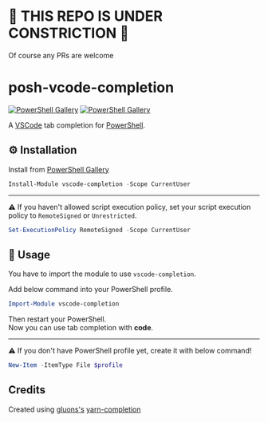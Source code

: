 # 🚧 THIS REPO IS UNDER CONSTRICTION 🚧

Of course any PRs are welcome

# posh-vcode-completion

[![PowerShell Gallery](https://img.shields.io/powershellgallery/v/vscode-completion.svg?style=flat-square)](https://www.powershellgallery.com/packages/vscode-completion/)
[![PowerShell Gallery](https://img.shields.io/powershellgallery/dt/vscode-completion.svg?style=flat-square)](https://www.powershellgallery.com/packages/vscode-completion/)

A [VSCode](https://github.com/microsoft/vscode) tab completion for [PowerShell](https://github.com/PowerShell/PowerShell).

## ⚙️ Installation

Install from [PowerShell Gallery](https://www.powershellgallery.com/)

```powershell
Install-Module vscode-completion -Scope CurrentUser
```

---

⚠️ If you haven't allowed script execution policy, set your script execution policy to `RemoteSigned` or `Unrestricted`.

```powershell
Set-ExecutionPolicy RemoteSigned -Scope CurrentUser
```

## 🛂 Usage

You have to import the module to use `vscode-completion`.

Add below command into your PowerShell profile.

```powershell
Import-Module vscode-completion
```

Then restart your PowerShell.  
Now you can use tab completion with **code**.

---

⚠️ If you don't have PowerShell profile yet, create it with below command!

```powershell
New-Item -ItemType File $profile
```

## Credits

Created using [gluons's](https://github.com/gluons) [yarn-completion](https://github.com/PowerShell-Completion/yarn-completion/)
